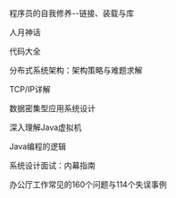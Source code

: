 
程序员的自我修养--链接、装载与库

人月神话

代码大全

分布式系统架构：架构策略与难题求解

TCP/IP详解

数据密集型应用系统设计

深入理解Java虚拟机

Java编程的逻辑

系统设计面试：内幕指南

办公厅工作常见的160个问题与114个失误事例